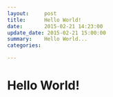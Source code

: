 ```yaml
---
layout:     post
title:      Hello World!
date:       2015-02-21 14:23:00
update_date: 2015-02-21 15:00:00
summary:    Hello World...
categories: 

---
```


# Hello World!